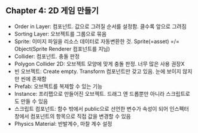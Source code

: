 ## Chapter 4: 2D 게임 만들기
    
- Order in Layer: 컴포넌트. 값으로 그려질 순서를 설정함. 클수록 앞으로 그려짐
- Sorting Layer: 오브젝트를 그룹으로 묶음
- Sprite: 이미지 파일을 리소스 데이터로 자동변환한 것. Sprite(=asset) =/= Object(Sprite Renderer 컴포넌트를 지님)
- Collider: 컴포넌트. 충돌 판정
- Polygon Collider 2D: 오브젝트 모양에 맞게 충돌 판정. 너무 많은 사용 권장X
- 빈 오브젝트: Create empty. Transform 컴포넌트만 갖고 있음. 눈에 보이지 않지만 씬에 존재함
- Prefab: 오브젝트를 복제할 수 있는 기능
- Instance: 프리팹으로 만들어진 오브젝트. 드래그 앤 드롭뿐만 아니라 스크립트로도 만들 수 있음
- 스크립트 컴포넌트: 함수 밖에서 public으로 선언한 변수가 속성이 되어 인스펙터 창에서 컴포넌트의 항목으로 직접 값을 변경할 수 있음
- Physics Material: 반발계수, 마찰 계수 설정
